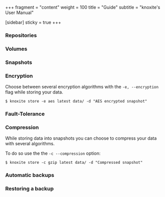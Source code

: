 +++
fragment = "content"
weight = 100
title = "Guide"
subtitle = "knoxite's User Manual"

[sidebar]
  sticky = true
+++

<p>

### Repositories

### Volumes

### Snapshots

### Encryption
Choose between several encryption algorithms with the `-e, --encryption` flag
while storing your data.

```
$ knoxite store -e aes latest data/ -d "AES encrypted snapshot"
```

### Fault-Tolerance

### Compression
While storing data into snapshots you can choose to compress your data with
several algorithms.

To do so use the the `-c --compression` option:

```
$ knoxite store -c gzip latest data/ -d "Compressed snapshot"
```

### Automatic backups

### Restoring a backup

</p>
